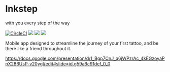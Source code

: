 # Inkstep
with you every step of the way


[![CircleCI](https://circleci.com/gh/inkstep/mobile-app.svg?style=svg)](https://circleci.com/gh/inkstep/mobile-app)
![](https://img.shields.io/badge/framework-flutter-blue.svg)
![](https://img.shields.io/badge/dependencies-gradle-green.svg)
![](https://img.shields.io/badge/project-inkstep-black.svg)


Mobile app designed to streamline the journey of your first tattoo, and be there like a friend throughout it.


https://docs.google.com/presentation/d/1_Bgp7CnJ_q6jWPzrAc_4kEGzoyaPpX286UsP-v20ygI/edit#slide=id.g59a6c91def_0_0

